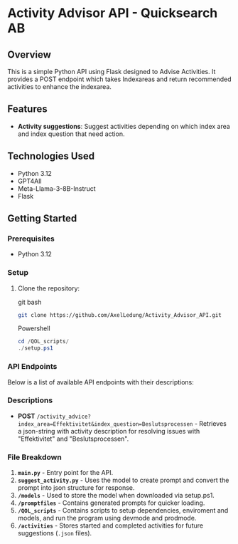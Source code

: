 # Activity Advisor API - Quicksearch AB

## Overview

This is a simple Python API using Flask designed to Advise Activities. It provides a POST endpoint which takes Indexareas and return recommended activities to enhance the indexarea. 

## Features

- **Activity suggestions**: Suggest activities depending on which index area and index question that need action.

## Technologies Used

- Python 3.12
- GPT4All
- Meta-Llama-3-8B-Instruct
- Flask

## Getting Started

### Prerequisites

- Python 3.12

### Setup

1. Clone the repository:

   git bash
   ```bash
   git clone https://github.com/AxelLedung/Activity_Advisor_API.git
   ```
   Powershell
   ```powershell
   cd /QOL_scripts/
   ./setup.ps1
   ```

### API Endpoints

Below is a list of available API endpoints with their descriptions:

### Descriptions
- **POST** `/activity_advice?index_area=Effektivitet&index_question=Beslutsprocessen` - Retrieves a json-string with activity description for resolving issues with "Effektivitet" and "Beslutsprocessen".

### File Breakdown

1. **`main.py`** -  Entry point for the API.
2. **`suggest_activity.py`** - Uses the model to create prompt and convert the prompt into json structure for response.
4. **`/models`** - Used to store the model when downloaded via setup.ps1.
5. **`/promptfiles`** - Contains generated prompts for quicker loading.
6. **`/QOL_scripts`** - Contains scripts to setup dependencies, enviroment and models, and run the program using devmode and prodmode.
7. **`/activities`** - Stores started and completed activities for future suggestions (`.json` files).
